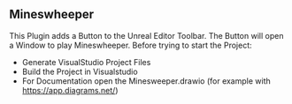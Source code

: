 ## Mineswheeper
This Plugin adds a Button to the Unreal Editor Toolbar. The Button will open a Window to play Mineswheeper.
Before trying to start the Project:
- Generate VisualStudio Project Files
- Build the Project in Visualstudio
- For Documentation open the Minesweeper.drawio (for example with https://app.diagrams.net/)
